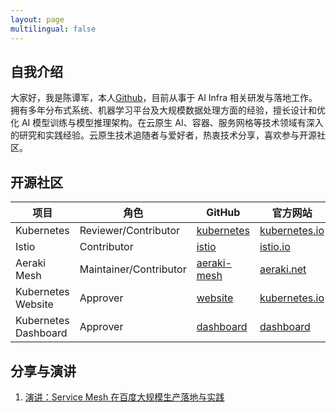 ```yaml
---
layout: page
multilingual: false
---
```


## 自我介绍

大家好，我是陈谭军，本人[Github](https://github.com/tanjunchen)，目前从事于 AI Infra 相关研发与落地工作。拥有多年分布式系统、机器学习平台及大规模数据处理方面的经验，擅长设计和优化 AI 模型训练与模型推理架构。在云原生 AI、容器、服务网格等技术领域有深入的研究和实践经验。云原生技术追随者与爱好者，热衷技术分享，喜欢参与开源社区。

## 开源社区

|     项目     |    角色     |   GitHub  |  官方网站    |
| ----------- |----------- |----------- |----------- |
| Kubernetes   |  Reviewer/Contributor    | [kubernetes](https://github.com/kubernetes/kubernetes)  |    [kubernetes.io](https://kubernetes.io)  |
| Istio        |  Contributor             |  [istio](https://github.com/istio/istio)       |   [istio.io](https://istio.io)  |
| Aeraki Mesh  |  Maintainer/Contributor |  [aeraki-mesh](http://github.com/aeraki-mesh) |  [aeraki.net](https://aeraki.net)   |
| Kubernetes Website  |  Approver | [website](https://github.com/kubernetes/website) |  [kubernetes.io](https://kubernetes.io)  |
| Kubernetes Dashboard  |  Approver | [dashboard](https://github.com/kubernetes/dashboard) |  [dashboard](https://github.com/kubernetes/dashboard)   |

## 分享与演讲

1. [演讲：Service Mesh 在百度大规模生产落地与实践](https://tanjunchen.github.io/post/2023-03-17-archsummit-servicemesh/)  


